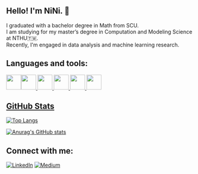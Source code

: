 ## Hello! I'm NiNi. :raising_hand:  
I graduated with a bachelor degree in Math from SCU.  
I am studying for my master’s degree in Computation and Modeling Science at NTHU:taiwan:.  
Recently, I'm engaged in data analysis and machine learning research.

## Languages and tools:  
<a href="https://www.python.org/"><img height=40 src="https://cdn.jsdelivr.net/gh/devicons/devicon/icons/python/python-original.svg"/><a href="https://www.tensorflow.org/?hl=zh-tw"><img height=40 src="https://cdn.jsdelivr.net/gh/devicons/devicon/icons/tensorflow/tensorflow-original.svg" />
<a href="https://pytorch.org/"><img height=40 src="https://cdn.jsdelivr.net/gh/devicons/devicon/icons/pytorch/pytorch-original.svg" />
<a href="https://opencv.org/"><img height=40 src="https://cdn.jsdelivr.net/gh/devicons/devicon/icons/opencv/opencv-original-wordmark.svg" />
<img height=40 src="https://cdn.jsdelivr.net/gh/devicons/devicon/icons/linux/linux-original.svg" />
<a href="https://www.mysql.com/"><img height=40 src="https://cdn.jsdelivr.net/gh/devicons/devicon/icons/mysql/mysql-original.svg" />
<a href="">

## GitHub Stats  
[![Top Langs](https://github-readme-stats-sleepingjun.vercel.app/api/top-langs/?username=sleepingjun&layout=compact)](https://github.com/anuraghazra/github-readme-stats)  

[![Anurag's GitHub stats](https://github-readme-stats-sleepingjun.vercel.app/api?username=sleepingjun&count_private=true&show_icons=true&theme=dracula)](https://github.com/anuraghazra/github-readme-stats)

## Connect with me:  
[![LinkedIn](https://img.shields.io/badge/linkedin-%230077B5.svg?style=for-the-badge&logo=linkedin&logoColor=white)](https://www.linkedin.com/in/yu-chun-ni-40a128233/)
[![Medium](https://img.shields.io/badge/Medium-12100E?style=for-the-badge&logo=medium&logoColor=white)](https://medium.com/@best19980102)

<!--
**yuchun-nii/yuchun-nii** is a ✨ _special_ ✨ repository because its `README.md` (this file) appears on your GitHub profile.

Here are some ideas to get you started:

- 🔭 I’m currently working on ...
- 🌱 I’m currently learning ...
- 👯 I’m looking to collaborate on ...
- 🤔 I’m looking for help with ...
- 💬 Ask me about ...
- 📫 How to reach me: ...
- 😄 Pronouns: ...
- ⚡ Fun fact: ...
-->
